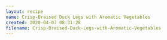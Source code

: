 ```yaml
---
layout: recipe
name: Crisp-Braised Duck Legs with Aromatic Vegetables
created: 2020-04-07 08:31:28
filename: Crisp-Braised-Duck-Legs-with-Aromatic-Vegetables
---
```

